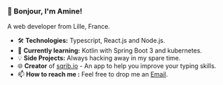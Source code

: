 ### 👋 Bonjour, I'm Amine!

A web developer from Lille, France.

- 🛠️ **Technologies:** Typescript, React.js and Node.js.
- 📖 **Currently learning:** Kotlin with Spring Boot 3 and kubernetes.
- 💡 **Side Projects:** Always hacking away in my spare time.
- 🌐 **Creator** of [sqrib.io](https://sqrib.io) - An app to help you improve your typing skills.
- 📫 **How to reach me :** Feel free to drop me an [Email](mailto:amine.abdelli@outlook.fr).
